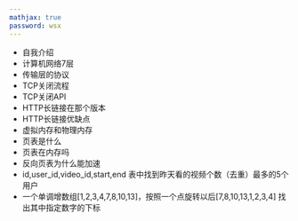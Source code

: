 ```yaml
---
mathjax: true
password: wsx
---
```


- 自我介绍
- 计算机网络7层
- 传输层的协议
- TCP关闭流程
- TCP关闭API
- HTTP长链接在那个版本
- HTTP长链接优缺点
- 虚拟内存和物理内存
- 页表是什么
- 页表在内存吗
- 反向页表为什么能加速
- id,user_id,video_id,start,end 表中找到昨天看的视频个数（去重）最多的5个用户
- 一个单调增数组[1,2,3,4,7,8,10,13]，按照一个点旋转以后[7,8,10,13,1,2,3,4] 找出其中指定数字的下标
